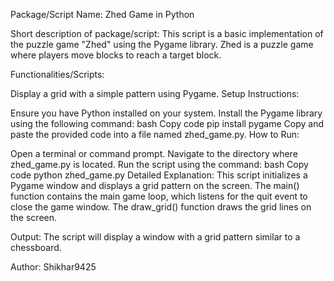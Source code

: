 Package/Script Name: Zhed Game in Python

Short description of package/script: This script is a basic implementation of the puzzle game "Zhed" using the Pygame library. Zhed is a puzzle game where players move blocks to reach a target block.

Functionalities/Scripts:

Display a grid with a simple pattern using Pygame.
Setup Instructions:

Ensure you have Python installed on your system.
Install the Pygame library using the following command:
bash
Copy code
pip install pygame
Copy and paste the provided code into a file named zhed_game.py.
How to Run:

Open a terminal or command prompt.
Navigate to the directory where zhed_game.py is located.
Run the script using the command:
bash
Copy code
python zhed_game.py
Detailed Explanation:
This script initializes a Pygame window and displays a grid pattern on the screen. The main() function contains the main game loop, which listens for the quit event to close the game window. The draw_grid() function draws the grid lines on the screen.

Output:
The script will display a window with a grid pattern similar to a chessboard.

Author:
Shikhar9425

